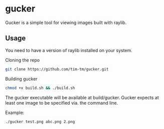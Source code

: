 # gucker

Gucker is a simple tool for viewing images built with raylib.

## Usage

You need to have a version of raylib installed on your system.

Cloning the repo
```sh
git clone https://github.com/tim-tm/gucker.git
```

Building gucker
```sh
chmod +x build.sh && ./build.sh
```

The gucker executable will be available at build/gucker.
Gucker expects at least one image to be specified via. the command line.

Example:
```sh
./gucker test.png abc.png 2.png
```
